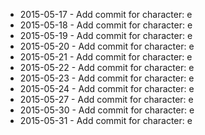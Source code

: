 - 2015-05-17 - Add commit for character: e
- 2015-05-18 - Add commit for character: e
- 2015-05-19 - Add commit for character: e
- 2015-05-20 - Add commit for character: e
- 2015-05-21 - Add commit for character: e
- 2015-05-22 - Add commit for character: e
- 2015-05-23 - Add commit for character: e
- 2015-05-24 - Add commit for character: e
- 2015-05-27 - Add commit for character: e
- 2015-05-30 - Add commit for character: e
- 2015-05-31 - Add commit for character: e
